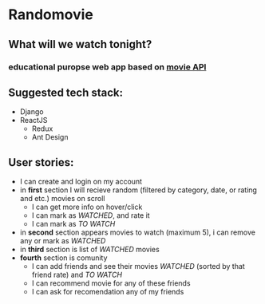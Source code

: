# Randomovie

## What will we watch tonight?
### educational puropse web app based on [movie API](https://developers.themoviedb.org/3/getting-started/introduction)

## Suggested tech stack:
  * Django
  * ReactJS
    * Redux
    * Ant Design
    
## User stories:
  * I can create and login on my account
  * in __first__ section I will recieve random (filtered by category, date, or rating and etc.) movies on scroll 
    * I can get more info on hover/click
    * I can mark as _WATCHED_, and rate it
    * I can mark as _TO WATCH_
  * in __second__ section appears movies to watch (maximum 5), i can remove any or mark as _WATCHED_
  * in __third__ section is list of _WATCHED_ movies
  * __fourth__ section is comunity
    * I can add friends and see their movies _WATCHED_ (sorted by that friend rate) and _TO WATCH_
    * I can recommend movie for any of these friends
    * I can ask for recomendation any of my friends
